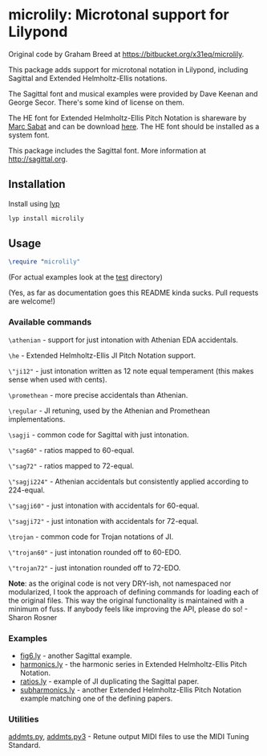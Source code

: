 # microlily: Microtonal support for Lilypond

Original code by Graham Breed at https://bitbucket.org/x31eq/microlily.

This package adds support for microtonal notation in Lilypond, including Sagittal and Extended Helmholtz-Ellis notations.

The Sagittal font and musical examples were provided by Dave Keenan and George Secor. There's some kind of license on them.

The HE font for Extended Helmholtz-Ellis Pitch Notation is shareware by [Marc Sabat](http://www.marcsabat.com/) and can be download [here](http://www.marcsabat.com/pdfs/HE-font-2011.zip). The HE font should be installed as a system font.

This package includes the Sagittal font. More information at http://sagittal.org.



## Installation

Install using [lyp](https://github.com/noteflakes.lyp)

```bash
lyp install microlily
```

## Usage

```lilypond
\require "microlily"


```

(For actual examples look at the [test](https://github.com/noteflakes/lyp-microlily/tree/master/test) directory)

(Yes, as far as documentation goes this README kinda sucks. Pull requests are welcome!)

### Available commands

`\athenian` - support for just intonation with Athenian EDA accidentals.

`\he` - Extended Helmholtz-Ellis JI Pitch Notation support.

`\"ji12"` - just intonation written as 12 note equal temperament (this makes sense when used with cents).

`\promethean` - more precise accidentals than Athenian.

`\regular` - JI retuning, used by the Athenian and Promethean implementations.

`\sagji` - common code for Sagittal with just intonation.

`\"sag60"` - ratios mapped to 60-equal.

`\"sag72"` - ratios mapped to 72-equal.

`\"sagji224"` - Athenian accidentals but consistently applied according to 224-equal.

`\"sagji60"` - just intonation with accidentals for 60-equal.

`\"sagji72"` - just intonation with accidentals for 72-equal.

`\trojan` - common code for Trojan notations of JI.

`\"trojan60"` - just intonation rounded off to 60-EDO.

`\"trojan72"` - just intonation rounded off to 72-EDO.

**Note**: as the original code is not very DRY-ish, not namespaced nor modularized, I took the approach of defining commands for loading each of the original files. This way the original functionality is maintained with a minimum of fuss. If anybody feels like improving the API, please do so! - Sharon Rosner

### Examples

- [fig6.ly](https://github.com/noteflakes/lyp-microlily/blob/master/test/fig6.ly) - another Sagittal example.
- [harmonics.ly](https://github.com/noteflakes/lyp-microlily/blob/master/test/harmonics.ly) - the harmonic series in Extended Helmholtz-Ellis Pitch Notation.
- [ratios.ly](https://github.com/noteflakes/lyp-microlily/blob/master/test/ratios.ly) - example of JI duplicating the Sagittal paper.
- [subharmonics.ly](https://github.com/noteflakes/lyp-microlily/blob/master/test/subharmonics.ly) - another Extended Helmholtz-Ellis Pitch Notation example matching one of the defining papers.

### Utilities

[addmts.py](https://github.com/noteflakes/lyp-microlily/blob/master/etc/addmts.py), [addmts.py3](https://github.com/noteflakes/lyp-microlily/blob/master/etc/addmts.py3) - Retune output MIDI files to use the MIDI Tuning Standard.

